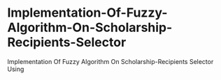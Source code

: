 # Implementation-Of-Fuzzy-Algorithm-On-Scholarship-Recipients-Selector
Implementation Of Fuzzy Algorithm On Scholarship-Recipients Selector Using 
